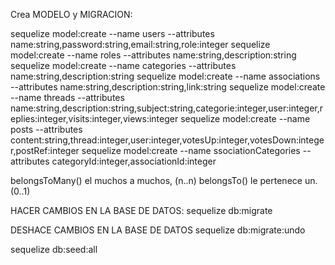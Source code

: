 
Crea MODELO y MIGRACION:

sequelize model:create --name users --attributes name:string,password:string,email:string,role:integer
sequelize model:create --name roles --attributes name:string,description:string
sequelize model:create --name categories --attributes name:string,description:string
sequelize model:create --name associations --attributes name:string,description:string,link:string
sequelize model:create --name threads --attributes name:string,description:string,subject:string,categorie:integer,user:integer,replies:integer,visits:integer,views:integer
sequelize model:create --name posts --attributes content:string,thread:integer,user:integer,votesUp:integer,votesDown:integer,postRef:integer
sequelize model:create --name ssociationCategories --attributes categoryId:integer,associationId:integer


belongsToMany() el muchos a muchos, (n..n)
belongsTo() le pertenece un. (0..1)

HACER CAMBIOS EN LA BASE DE DATOS:
sequelize db:migrate

DESHACE CAMBIOS EN LA BASE DE DATOS
sequelize db:migrate:undo

sequelize db:seed:all


